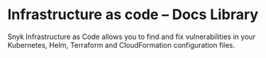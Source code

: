# Infrastructure as code – Docs Library

Snyk Infrastructure as Code allows you to find and fix vulnerabilities in your Kubernetes, Helm, Terraform and CloudFormation configuration files.


